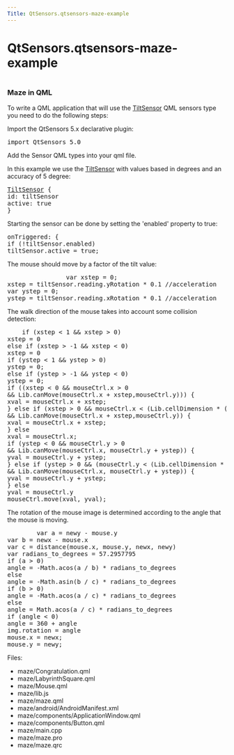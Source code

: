 ```yaml
---
Title: QtSensors.qtsensors-maze-example
---
```


# QtSensors.qtsensors-maze-example

<span class="subtitle"></span>
<!-- $$$maze-description -->
<p class="centerAlign"><img src="../../../../media/maze.png" alt="" /></p>
<h3 >Maze in QML</h3>
<p>To write a QML application that will use the <a href="QtSensors.TiltSensor.md">TiltSensor</a> QML sensors type you need to do the following steps:</p>
<p>Import the QtSensors 5.x declarative plugin:</p>
<pre class="qml">import QtSensors 5.0</pre>
<p>Add the Sensor QML types into your qml file.</p>
<p>In this example we use the <a href="QtSensors.TiltSensor.md">TiltSensor</a> with values based in degrees and an accuracy of 5 degree:</p>
<pre class="qml"><span class="type"><a href="QtSensors.TiltSensor.md">TiltSensor</a></span> {
<span class="name">id</span>: <span class="name">tiltSensor</span>
<span class="name">active</span>: <span class="number">true</span>
}</pre>
<p>Starting the sensor can be done by setting the 'enabled' property to true:</p>
<pre class="qml"><span class="name">onTriggered</span>: {
<span class="keyword">if</span> (!<span class="name">tiltSensor</span>.<span class="name">enabled</span>)
<span class="name">tiltSensor</span>.<span class="name">active</span> <span class="operator">=</span> <span class="number">true</span>;</pre>
<p>The mouse should move by a factor of the tilt value:</p>
<pre class="qml">                var <span class="name">xstep</span> = <span class="number">0</span>;
<span class="name">xstep</span> <span class="operator">=</span> <span class="name">tiltSensor</span>.<span class="name">reading</span>.<span class="name">yRotation</span> <span class="operator">*</span> <span class="number">0.1</span> <span class="comment">//acceleration</span>
var <span class="name">ystep</span> = <span class="number">0</span>;
<span class="name">ystep</span> <span class="operator">=</span> <span class="name">tiltSensor</span>.<span class="name">reading</span>.<span class="name">xRotation</span> <span class="operator">*</span> <span class="number">0.1</span> <span class="comment">//acceleration</span></pre>
<p>The walk direction of the mouse takes into account some collision detection:</p>
<pre class="qml">    <span class="keyword">if</span> (<span class="name">xstep</span> <span class="operator">&lt;</span> <span class="number">1</span> <span class="operator">&amp;&amp;</span> <span class="name">xstep</span> <span class="operator">&gt;</span> <span class="number">0</span>)
<span class="name">xstep</span> <span class="operator">=</span> <span class="number">0</span>
<span class="keyword">else</span> <span class="keyword">if</span> (<span class="name">xstep</span> <span class="operator">&gt;</span> -<span class="number">1</span> <span class="operator">&amp;&amp;</span> <span class="name">xstep</span> <span class="operator">&lt;</span> <span class="number">0</span>)
<span class="name">xstep</span> <span class="operator">=</span> <span class="number">0</span>
<span class="keyword">if</span> (<span class="name">ystep</span> <span class="operator">&lt;</span> <span class="number">1</span> <span class="operator">&amp;&amp;</span> <span class="name">ystep</span> <span class="operator">&gt;</span> <span class="number">0</span>)
<span class="name">ystep</span> <span class="operator">=</span> <span class="number">0</span>;
<span class="keyword">else</span> <span class="keyword">if</span> (<span class="name">ystep</span> <span class="operator">&gt;</span> -<span class="number">1</span> <span class="operator">&amp;&amp;</span> <span class="name">ystep</span> <span class="operator">&lt;</span> <span class="number">0</span>)
<span class="name">ystep</span> <span class="operator">=</span> <span class="number">0</span>;
<span class="keyword">if</span> ((<span class="name">xstep</span> <span class="operator">&lt;</span> <span class="number">0</span> <span class="operator">&amp;&amp;</span> <span class="name">mouseCtrl</span>.<span class="name">x</span> <span class="operator">&gt;</span> <span class="number">0</span>
<span class="operator">&amp;&amp;</span> <span class="name">Lib</span>.<span class="name">canMove</span>(<span class="name">mouseCtrl</span>.<span class="name">x</span> <span class="operator">+</span> <span class="name">xstep</span>,<span class="name">mouseCtrl</span>.<span class="name">y</span>))) {
<span class="name">xval</span> <span class="operator">=</span> <span class="name">mouseCtrl</span>.<span class="name">x</span> <span class="operator">+</span> <span class="name">xstep</span>;
} <span class="keyword">else</span> <span class="keyword">if</span> (<span class="name">xstep</span> <span class="operator">&gt;</span> <span class="number">0</span> <span class="operator">&amp;&amp;</span> <span class="name">mouseCtrl</span>.<span class="name">x</span> <span class="operator">&lt;</span> (<span class="name">Lib</span>.<span class="name">cellDimension</span> <span class="operator">*</span> (<span class="name">Lib</span>.<span class="name">dimension</span> <span class="operator">-</span> <span class="number">1</span>))
<span class="operator">&amp;&amp;</span> <span class="name">Lib</span>.<span class="name">canMove</span>(<span class="name">mouseCtrl</span>.<span class="name">x</span> <span class="operator">+</span> <span class="name">xstep</span>,<span class="name">mouseCtrl</span>.<span class="name">y</span>)) {
<span class="name">xval</span> <span class="operator">=</span> <span class="name">mouseCtrl</span>.<span class="name">x</span> <span class="operator">+</span> <span class="name">xstep</span>;
} <span class="keyword">else</span>
<span class="name">xval</span> <span class="operator">=</span> <span class="name">mouseCtrl</span>.<span class="name">x</span>;
<span class="keyword">if</span> (<span class="name">ystep</span> <span class="operator">&lt;</span> <span class="number">0</span> <span class="operator">&amp;&amp;</span> <span class="name">mouseCtrl</span>.<span class="name">y</span> <span class="operator">&gt;</span> <span class="number">0</span>
<span class="operator">&amp;&amp;</span> <span class="name">Lib</span>.<span class="name">canMove</span>(<span class="name">mouseCtrl</span>.<span class="name">x</span>, <span class="name">mouseCtrl</span>.<span class="name">y</span> <span class="operator">+</span> <span class="name">ystep</span>)) {
<span class="name">yval</span> <span class="operator">=</span> <span class="name">mouseCtrl</span>.<span class="name">y</span> <span class="operator">+</span> <span class="name">ystep</span>;
} <span class="keyword">else</span> <span class="keyword">if</span> (<span class="name">ystep</span> <span class="operator">&gt;</span> <span class="number">0</span> <span class="operator">&amp;&amp;</span> (<span class="name">mouseCtrl</span>.<span class="name">y</span> <span class="operator">&lt;</span> (<span class="name">Lib</span>.<span class="name">cellDimension</span> <span class="operator">*</span> (<span class="name">Lib</span>.<span class="name">dimension</span> <span class="operator">-</span> <span class="number">1</span>)))
<span class="operator">&amp;&amp;</span> <span class="name">Lib</span>.<span class="name">canMove</span>(<span class="name">mouseCtrl</span>.<span class="name">x</span>, <span class="name">mouseCtrl</span>.<span class="name">y</span> <span class="operator">+</span> <span class="name">ystep</span>)) {
<span class="name">yval</span> <span class="operator">=</span> <span class="name">mouseCtrl</span>.<span class="name">y</span> <span class="operator">+</span> <span class="name">ystep</span>;
} <span class="keyword">else</span>
<span class="name">yval</span> <span class="operator">=</span> <span class="name">mouseCtrl</span>.<span class="name">y</span>
<span class="name">mouseCtrl</span>.<span class="name">move</span>(<span class="name">xval</span>, <span class="name">yval</span>);</pre>
<p>The rotation of the mouse image is determined according to the angle that the mouse is moving.</p>
<pre class="qml">        var <span class="name">a</span> = <span class="name">newy</span> <span class="operator">-</span> <span class="name">mouse</span>.<span class="name">y</span>
var <span class="name">b</span> = <span class="name">newx</span> <span class="operator">-</span> <span class="name">mouse</span>.<span class="name">x</span>
var <span class="name">c</span> = <span class="name">distance</span>(<span class="name">mouse</span>.<span class="name">x</span>, <span class="name">mouse</span>.<span class="name">y</span>, <span class="name">newx</span>, <span class="name">newy</span>)
var <span class="name">radians_to_degrees</span> = <span class="number">57.2957795</span>
<span class="keyword">if</span> (<span class="name">a</span> <span class="operator">&gt;</span> <span class="number">0</span>)
<span class="name">angle</span> <span class="operator">=</span> -<span class="name">Math</span>.<span class="name">acos</span>(<span class="name">a</span> <span class="operator">/</span> <span class="name">b</span>) <span class="operator">*</span> <span class="name">radians_to_degrees</span>
<span class="keyword">else</span>
<span class="name">angle</span> <span class="operator">=</span> -<span class="name">Math</span>.<span class="name">asin</span>(<span class="name">b</span> <span class="operator">/</span> <span class="name">c</span>) <span class="operator">*</span> <span class="name">radians_to_degrees</span>
<span class="keyword">if</span> (<span class="name">b</span> <span class="operator">&gt;</span> <span class="number">0</span>)
<span class="name">angle</span> <span class="operator">=</span> -<span class="name">Math</span>.<span class="name">acos</span>(<span class="name">a</span> <span class="operator">/</span> <span class="name">c</span>) <span class="operator">*</span> <span class="name">radians_to_degrees</span>
<span class="keyword">else</span>
<span class="name">angle</span> <span class="operator">=</span> <span class="name">Math</span>.<span class="name">acos</span>(<span class="name">a</span> <span class="operator">/</span> <span class="name">c</span>) <span class="operator">*</span> <span class="name">radians_to_degrees</span>
<span class="keyword">if</span> (<span class="name">angle</span> <span class="operator">&lt;</span> <span class="number">0</span>)
<span class="name">angle</span> <span class="operator">=</span> <span class="number">360</span> <span class="operator">+</span> <span class="name">angle</span>
<span class="name">img</span>.<span class="name">rotation</span> <span class="operator">=</span> <span class="name">angle</span>
<span class="name">mouse</span>.<span class="name">x</span> <span class="operator">=</span> <span class="name">newx</span>;
<span class="name">mouse</span>.<span class="name">y</span> <span class="operator">=</span> <span class="name">newy</span>;</pre>
<p>Files:</p>
<ul>
<li>maze/Congratulation.qml</li>
<li>maze/LabyrinthSquare.qml</li>
<li>maze/Mouse.qml</li>
<li>maze/lib.js</li>
<li>maze/maze.qml</li>
<li>maze/android/AndroidManifest.xml</li>
<li>maze/components/ApplicationWindow.qml</li>
<li>maze/components/Button.qml</li>
<li>maze/main.cpp</li>
<li>maze/maze.pro</li>
<li>maze/maze.qrc</li>
</ul>
<!-- @@@maze -->
